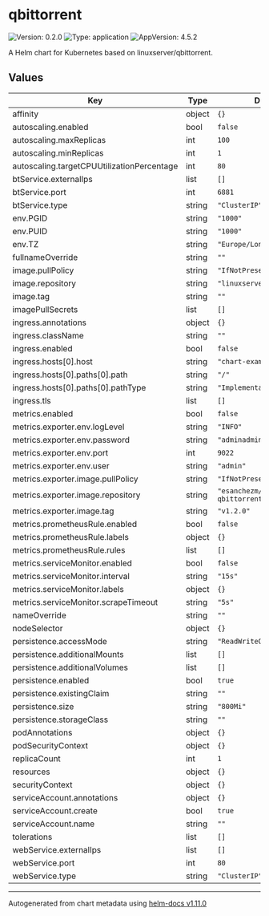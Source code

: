 # qbittorrent

![Version: 0.2.0](https://img.shields.io/badge/Version-0.2.0-informational?style=flat-square) ![Type: application](https://img.shields.io/badge/Type-application-informational?style=flat-square) ![AppVersion: 4.5.2](https://img.shields.io/badge/AppVersion-4.5.2-informational?style=flat-square)

A Helm chart for Kubernetes based on linuxserver/qbittorrent.

## Values

| Key | Type | Default | Description |
|-----|------|---------|-------------|
| affinity | object | `{}` |  |
| autoscaling.enabled | bool | `false` |  |
| autoscaling.maxReplicas | int | `100` |  |
| autoscaling.minReplicas | int | `1` |  |
| autoscaling.targetCPUUtilizationPercentage | int | `80` |  |
| btService.externalIps | list | `[]` |  |
| btService.port | int | `6881` |  |
| btService.type | string | `"ClusterIP"` |  |
| env.PGID | string | `"1000"` |  |
| env.PUID | string | `"1000"` |  |
| env.TZ | string | `"Europe/London"` |  |
| fullnameOverride | string | `""` |  |
| image.pullPolicy | string | `"IfNotPresent"` |  |
| image.repository | string | `"linuxserver/qbittorrent"` |  |
| image.tag | string | `""` |  |
| imagePullSecrets | list | `[]` |  |
| ingress.annotations | object | `{}` |  |
| ingress.className | string | `""` |  |
| ingress.enabled | bool | `false` |  |
| ingress.hosts[0].host | string | `"chart-example.local"` |  |
| ingress.hosts[0].paths[0].path | string | `"/"` |  |
| ingress.hosts[0].paths[0].pathType | string | `"ImplementationSpecific"` |  |
| ingress.tls | list | `[]` |  |
| metrics.enabled | bool | `false` |  |
| metrics.exporter.env.logLevel | string | `"INFO"` |  |
| metrics.exporter.env.password | string | `"adminadmin"` |  |
| metrics.exporter.env.port | int | `9022` |  |
| metrics.exporter.env.user | string | `"admin"` |  |
| metrics.exporter.image.pullPolicy | string | `"IfNotPresent"` |  |
| metrics.exporter.image.repository | string | `"esanchezm/prometheus-qbittorrent-exporter"` |  |
| metrics.exporter.image.tag | string | `"v1.2.0"` |  |
| metrics.prometheusRule.enabled | bool | `false` |  |
| metrics.prometheusRule.labels | object | `{}` |  |
| metrics.prometheusRule.rules | list | `[]` |  |
| metrics.serviceMonitor.enabled | bool | `false` |  |
| metrics.serviceMonitor.interval | string | `"15s"` |  |
| metrics.serviceMonitor.labels | object | `{}` |  |
| metrics.serviceMonitor.scrapeTimeout | string | `"5s"` |  |
| nameOverride | string | `""` |  |
| nodeSelector | object | `{}` |  |
| persistence.accessMode | string | `"ReadWriteOnce"` |  |
| persistence.additionalMounts | list | `[]` |  |
| persistence.additionalVolumes | list | `[]` |  |
| persistence.enabled | bool | `true` |  |
| persistence.existingClaim | string | `""` |  |
| persistence.size | string | `"800Mi"` |  |
| persistence.storageClass | string | `""` |  |
| podAnnotations | object | `{}` |  |
| podSecurityContext | object | `{}` |  |
| replicaCount | int | `1` |  |
| resources | object | `{}` |  |
| securityContext | object | `{}` |  |
| serviceAccount.annotations | object | `{}` |  |
| serviceAccount.create | bool | `true` |  |
| serviceAccount.name | string | `""` |  |
| tolerations | list | `[]` |  |
| webService.externalIps | list | `[]` |  |
| webService.port | int | `80` |  |
| webService.type | string | `"ClusterIP"` |  |

----------------------------------------------
Autogenerated from chart metadata using [helm-docs v1.11.0](https://github.com/norwoodj/helm-docs/releases/v1.11.0)

